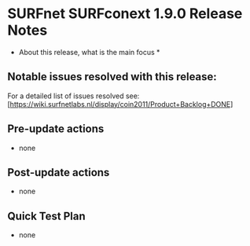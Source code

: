 # SURFnet SURFconext 1.9.0 Release Notes #

* About this release, what is the main focus *

Notable issues resolved with this release:
-

For a detailed list of issues resolved see:
[https://wiki.surfnetlabs.nl/display/coin2011/Product+Backlog+DONE]

Pre-update actions
------------------

* none

Post-update actions
-------------------

* none

Quick Test Plan
---------------

* none